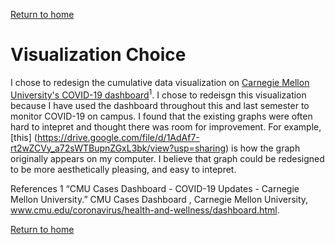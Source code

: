 
[Return to home](https://danieldistler-1.github.io/Distler-portfolio/)

# Visualization Choice 

I chose to redesign the cumulative data visualization on [Carnegie Mellon University's COVID-19 dashboard](https://www.cmu.edu/coronavirus/health-and-wellness/dashboard.html)<sup>1</sup>.    I chose to redeisgn this visualization because I have used the dashboard throughout this and last semester to monitor COVID-19 on campus. I found that the existing graphs were often hard to intepret and thought there was room for improvement. For example, [this] (https://drive.google.com/file/d/1AdAf7-rt2wZCVy_a72sWTBupnZGxL3bk/view?usp=sharing) is how the graph originally appears on my computer. I believe that graph could be redesigned to be more aesthetically pleasing, and easy to intepret.

References
1 “CMU Cases Dashboard - COVID-19 Updates - Carnegie Mellon University.” CMU Cases Dashboard , Carnegie Mellon University, www.cmu.edu/coronavirus/health-and-wellness/dashboard.html.  

[Return to home](https://drive.google.com/file/d/1AdAf7-rt2wZCVy_a72sWTBupnZGxL3bk/view?usp=sharing)
